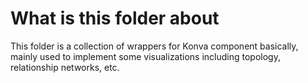 # What is this folder about
This folder is a collection of wrappers for Konva component basically, mainly used to implement some visualizations including topology, relationship networks, etc.
